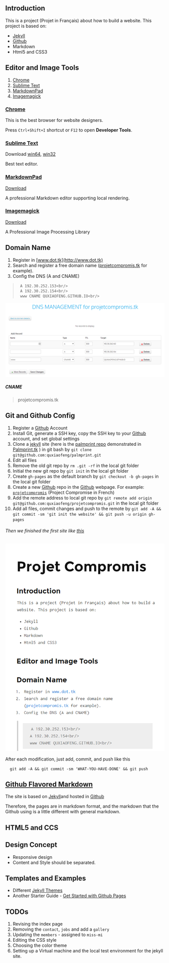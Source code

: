 Introduction
-------

This is a project (Projet in Français) about how to build a website.
This project is based on:

+ [Jekyll](http://jekyllrb.com/)
+ [Github](https://github.com/)
+ Markdown
+ Html5 and CSS3

Editor and Image Tools
------------------------

1. [Chrome](https://www.google.com/chrome/browser/)
1. [Sublime Text](http://www.sublimetext.com/)
2. [MarkdownPad](http://markdownpad.com/)
3. [Imagemagick](http://www.imagemagick.org/)

### [Chrome](https://www.google.com/chrome/browser/) 

This is the best browser for website designers. 

Press `Ctrl+Shift+I` shortcut or `F12` to open **Developer Tools**.

### [Sublime Text](http://www.sublimetext.com/)

Download [win64](http://c758482.r82.cf2.rackcdn.com/Sublime%20Text%20Build%203059%20x64%20Setup.exe), [win32](http://c758482.r82.cf2.rackcdn.com/Sublime%20Text%20Build%203059%20Setup.exe)

Best text editor.

### [MarkdownPad](http://markdownpad.com/)

[Download](http://markdownpad.com/download/markdownpad2-setup.exe)

A professional Markdown editor supporting local rendering.

### [Imagemagick](http://www.imagemagick.org/)

[Download](http://www.imagemagick.org/download/binaries/ImageMagick-6.8.9-7-Q16-x64-dll.exe)

A Professional Image Processing Library


Domain Name
------

1. Register in [www.dot.tk](http://www.dot.tk)
2. Search and register a free domain name ([projetcompromis.tk](http://projetcompromis.tk) for example).
3. Config the DNS (A and CNAME)

>      A 192.30.252.153<br/>
>      A 192.30.252.154<br/>
>      www CNAME QUXIAOFENG.GITHUB.IO<br/>

[![DNS Config in dot.tk](/images/dnsconfig.png)](/images/dnsconfig.png)

##### CNAME

>    projetcompromis.tk


Git and Github Config
----------------

1. Register a [Github](https://github.com/) Account
2. Install Git, generate a SSH key, copy the SSH key to your [Github](https://github.com/) account, and set global settings
3. Clone a [jekyll](http://jekyllrb.com/) site (here is the [palmprint repo](https://github.com/quxiaofeng/palmprint) demonstrated in [Palmprint.tk](http://palmprint.tk/) ) in git bash by `git clone git@github.com:quxiaofeng/palmprint.git`
4. Edit all files
5. Remove the old git repo by `rm .git -rf` in the local git folder
6. Initial the new git repo by `git init` in the local git folder
7. Create `gh-pages` as the default branch by `git checkout -b gh-pages` in the local git folder
8. Create a new [Github](https://github.com/) repo in the [Github](https://github.com/) webpage. For example: [`projetcompromis`](https://github.com/quxiaofeng/projetcompromis) (Project Compromise in French)
9. Add the remote address to local git repo by `git remote add origin git@github.com:quxiaofeng/projetcompromis.git` in the local git folder
10. Add all files, commit changes and push to the remote by `git add -A && git commit -sm 'git init the website' && git push -u origin gh-pages`

###### Then we finished the first site like [this](/images/firstsite.png)

[![First Site Screen](/images/firstsite.png)](/images/firstsite.png)

After each modification, just add, commit, and push like this

      git add -A && git commit -sm 'WHAT-YOU-HAVE-DONE' && git push

[Github Flavored Markdown](https://help.github.com/articles/github-flavored-markdown)
----------------

The site is based on [Jekyll](http://jekyllrb.com/)and hosted in [Github](https://github.com/)

Therefore, the pages are in markdown format, and the markdown that the Github using is a little different with general markdown.

HTML5 and CCS
----------------

Design Concept
----------------

+ Responsive design
+ Content and Style should be separated.

Templates and Examples
----------------

+ Different [Jekyll Themes](http://jekyllthemes.org/)
+ Another Starter Guide - [Get Started with Github Pages](http://24ways.org/2013/get-started-with-github-pages/)

TODOs
------------

1. Revising the index page
2. Removing the `contact`, `jobs` and add a `gallery`
3. Updating the `members` - assigned to `miss-mi`
4. Editing the CSS style
5. Choosing the color theme
6. Setting up a Virtual machine and the local test environment for the jekyll site.


